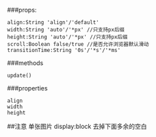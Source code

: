 
###props:
```
align:String 'align'/'default'
width:String 'auto'/'*px' //只支持px后缀
height:String 'auto'/'*px' //只支持px后缀
scroll:Boolean false/true //是否允许浏览器默认滑动
transitionTime:String '0s'/'*s'/'*ms'

```
###methods
```
update()

```
###properties
```
align
width
height

```

##注意
单张图片 display:block 去掉下面多余的空白